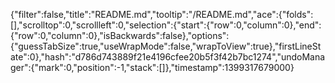 {"filter":false,"title":"README.md","tooltip":"/README.md","ace":{"folds":[],"scrolltop":0,"scrollleft":0,"selection":{"start":{"row":0,"column":0},"end":{"row":0,"column":0},"isBackwards":false},"options":{"guessTabSize":true,"useWrapMode":false,"wrapToView":true},"firstLineState":0},"hash":"d786d743889f21e4196cfee20b5f3f42b7bc1274","undoManager":{"mark":0,"position":-1,"stack":[]},"timestamp":1399317679000}